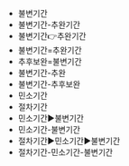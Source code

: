 - 불변기간
- 불변기간-추완기간
- 불변기간👉추완기간
- 불변기간=추완기간
- 추후보완=불변기간
- 불변기간-추완
- 불변기간-추후보완
- 민소기간
- 절차기간
- 민소기간▶️불변기간
- 민소기간-불변기간
- 절차기간▶️민소기간▶️불변기간
- 절차기간-민소기간-불변기간